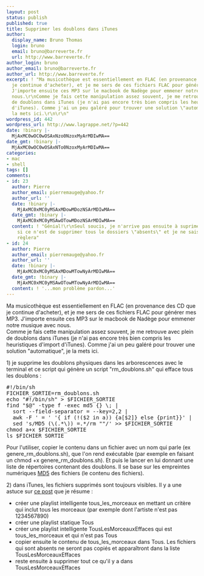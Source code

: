 ```yaml
---
layout: post
status: publish
published: true
title: Supprimer les doublons dans iTunes
author:
  display_name: Bruno Thomas
  login: bruno
  email: bruno@barreverte.fr
  url: http://www.barreverte.fr
author_login: bruno
author_email: bruno@barreverte.fr
author_url: http://www.barreverte.fr
excerpt: ! "Ma musicothèque est essentiellement en FLAC (en provenance des CD que
  je continue d'acheter), et je me sers de ces fichiers FLAC pour générer mes MP3.
  J'importe ensuite ces MP3 sur le macbook de Nadège pour emmener notre musique avec
  nous.\r\nComme je fais cette manipulation assez souvent, je me retrouve avec plein
  de doublons dans iTunes (je n'ai pas encore très bien compris les heuristiques d'import
  d'iTunes). Comme j'ai un peu galéré pour trouver une solution \"automatique\", je
  la mets ici.\r\n\r\n"
wordpress_id: 442
wordpress_url: http://www.lagrappe.net/?p=442
date: !binary |-
  MjAxMC0wOC0wOSAxNzo0NzoxMyArMDIwMA==
date_gmt: !binary |-
  MjAxMC0wOC0wOSAxNTo0NzoxMyArMDIwMA==
categories:
- mac
- shell
tags: []
comments:
- id: 23
  author: Pierre
  author_email: pierremauge@yahoo.fr
  author_url: ''
  date: !binary |-
    MjAxMC0xMC0yMSAxMDowMDozNSArMDIwMA==
  date_gmt: !binary |-
    MjAxMC0xMC0yMSAwOTowMDozNSArMDIwMA==
  content: ! "Génial!\r\nSeul soucis, je n'arrive pas ensuite à suprimer les fichier
    si ce n'est de supprimer tous le dossiers \"absents\" et je ne sais pas si cela
    règlera"
- id: 24
  author: Pierre
  author_email: pierremauge@yahoo.fr
  author_url: ''
  date: !binary |-
    MjAxMC0xMC0yMSAxMDowMTowNyArMDIwMA==
  date_gmt: !binary |-
    MjAxMC0xMC0yMSAwOTowMTowNyArMDIwMA==
  content: ! '...mon problème pardon...'
---
```

<p>Ma musicothèque est essentiellement en FLAC (en provenance des CD que je continue d'acheter), et je me sers de ces fichiers FLAC pour générer mes MP3. J'importe ensuite ces MP3 sur le macbook de Nadège pour emmener notre musique avec nous.<br />
Comme je fais cette manipulation assez souvent, je me retrouve avec plein de doublons dans iTunes (je n'ai pas encore très bien compris les heuristiques d'import d'iTunes). Comme j'ai un peu galéré pour trouver une solution "automatique", je la mets ici.</p>
<p><a id="more"></a><a id="more-442"></a></p>
<p>1) je supprime les doublons physiques dans les arborescences avec le terminal et ce script qui génère un script "rm_doublons.sh" qui efface tous les doublons :</p>
<pre lang="bash">#!/bin/sh
FICHIER_SORTIE=rm_doublons.sh
echo "#!/bin/sh" &gt; $FICHIER_SORTIE
find "$@" -type f -exec md5 {} \; |
  sort --field-separator = --key=2,2 |
  awk -F ' = ' '{ if (!($2 in a)) {a[$2]} else {print}}' |
  sed 's/MD5 (\(.*\)) =.*/rm ""/' &gt;&gt; $FICHIER_SORTIE
chmod a+x $FICHIER_SORTIE
ls $FICHIER_SORTIE</pre>
<p>Pour l'utiliser, copier le contenu dans un fichier avec un nom qui parle (ex genere_rm_doublons.sh), que l'on rend exécutable (par exemple en faisant un chmod +x  genere_rm_doublons.sh). Et puis le lancer en lui donnant une liste de répertoires contenant des doublons. Il se base sur les empreintes numériques <a href="http://fr.wikipedia.org/wiki/MD5">MD5</a> des fichiers (le contenu des fichiers).</p>
<p>2) dans iTunes, les fichiers supprimés sont toujours visibles. Il y a une astuce sur <a href="http://paulmayne.org/blog/2007/11/how-to-remove-broken-or-dead-tracks-from-itunes/">ce post</a> que je résume :</p>
<ul>
<li>créer une playlist intelligente tous_les_morceaux en mettant un critère qui inclut tous les morceaux (par exemple dont l'artiste n'est pas 1234567890)</li>
<li>créer une playlist statique Tous</li>
<li>créer une playlist intelligente TousLesMorceauxEffaces qui est tous_les_morceaux et qui n'est pas Tous</li>
<li>copier ensuite le contenu de tous_les_morceaux dans Tous. Les fichiers qui sont absents ne seront pas copiés et apparaîtront dans la liste TousLesMorceauxEffaces</li>
<li>reste ensuite à supprimer tout ce qu'il y a dans TousLesMorceauxEffaces</li>
</ul>

